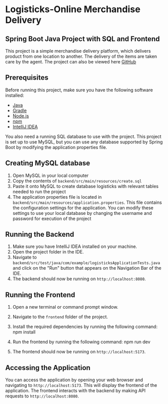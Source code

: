 # Logisticks-Online Merchandise Delivery

## Spring Boot Java Project with SQL and Frontend

This project is a simple merchandise delivery platform, which delivers product from one location to another. The delivery of the items are taken care by the agent.
The project can also be viewed here [GitHub](https://github.com/CSS301P-2023-06/logisticks.git)

## Prerequisites

Before running this project, make sure you have the following software installed:

- [Java](https://www.java.com/en/download/)
- [Gradle](https://gradle.org/install/)
- [Node.js](https://nodejs.org/en/download/)
- [npm](https://www.npmjs.com/get-npm)
- [IntelliJ IDEA](https://www.jetbrains.com/idea/download/)

You also need a running SQL database to use with the project. This project is set up to use MySQL, but you can use any database supported by Spring Boot by modifying the application properties file.

## Creating MySQL database
1. Open MySQL in your local computer
2. Copy the contents of `backend/src/main/resources/create.sql`
3. Paste it onto MySQL to create database logisticks with relevant tables needed to run the project
4. The application properties file is located in `backend/src/main/resources/application.properties`. This file contains the configuration settings for the application. You can modify these settings to use your local database by changing the username and password for execution of the project

## Running the Backend

1. Make sure you have IntelliJ IDEA installed on your machine.
2. Open the project folder in the IDE.
3. Navigate to `backend/src/test/java/com/example/logisticksApplicationTests.java` and click on the "Run" button that appears on the Navigation Bar of the IDE.
4. The backend should now be running on `http://localhost:8080`.

## Running the Frontend

1. Open a new terminal or command prompt window.
2. Navigate to the `frontend` folder of the project.
3. Install the required dependencies by running the following command:
    npm install
4. Run the frontend by running the following command:
    npm run dev

5. The frontend should now be running on `http://localhost:5173`.

## Accessing the Application

You can access the application by opening your web browser and navigating to `http://localhost:5173`. This will display the frontend of the application. The frontend interacts with the backend by making API requests to `http://localhost:8080`.




